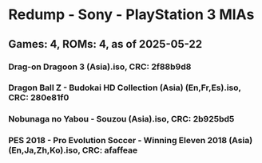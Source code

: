 # Redump - Sony - PlayStation 3 MIAs
## Games: 4, ROMs: 4, as of 2025-05-22

### Drag-on Dragoon 3 (Asia).iso, CRC: 2f88b9d8
### Dragon Ball Z - Budokai HD Collection (Asia) (En,Fr,Es).iso, CRC: 280e81f0
### Nobunaga no Yabou - Souzou (Asia).iso, CRC: 2b925bd5
### PES 2018 - Pro Evolution Soccer - Winning Eleven 2018 (Asia) (En,Ja,Zh,Ko).iso, CRC: afaffeae
